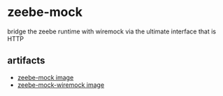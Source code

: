 # zeebe-mock

bridge the zeebe runtime with wiremock via the ultimate interface that is HTTP

## artifacts

- [zeebe-mock image](https://hub.docker.com/r/hombro/zeebe-mock)
- [zeebe-mock-wiremock image](https://hub.docker.com/r/hombro/zeebe-mock-wiremock)